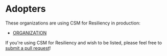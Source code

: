 <!--
Copyright (c) 2021 Dell Inc., or its subsidiaries. All Rights Reserved.

Licensed under the Apache License, Version 2.0 (the "License");
you may not use this file except in compliance with the License.
You may obtain a copy of the License at

    http://www.apache.org/licenses/LICENSE-2.0
-->

# Adopters

These organizations are using CSM for Resiliency in production:

* [ORGANIZATION](https://url)

If you're using CSM for Resiliency and wish to be listed, please feel free to
[submit a pull request](https://github.com/karavi-resiliency/pulls)!

